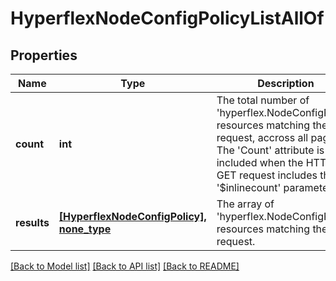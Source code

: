 # HyperflexNodeConfigPolicyListAllOf

## Properties
Name | Type | Description | Notes
------------ | ------------- | ------------- | -------------
**count** | **int** | The total number of &#39;hyperflex.NodeConfigPolicy&#39; resources matching the request, accross all pages. The &#39;Count&#39; attribute is included when the HTTP GET request includes the &#39;$inlinecount&#39; parameter. | [optional] 
**results** | [**[HyperflexNodeConfigPolicy], none_type**](HyperflexNodeConfigPolicy.md) | The array of &#39;hyperflex.NodeConfigPolicy&#39; resources matching the request. | [optional] 

[[Back to Model list]](../README.md#documentation-for-models) [[Back to API list]](../README.md#documentation-for-api-endpoints) [[Back to README]](../README.md)



